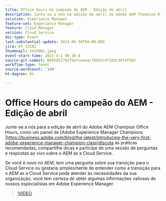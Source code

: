 ```yaml
---
title: Office Hours do campeão do AEM - Edição de abril
description: Junte-se a nós na edição de abril do Adobe AEM Champion Office Hours, enquanto um painel de especialistas do Adobe Experience Manager AEM discute as práticas recomendadas, compartilha dicas e se envolve em uma sessão de perguntas e respostas ao vivo envolvendo o as a Cloud Service. Se você é novo no AEM, tem uma pergunta sobre sua transição para o Cloud Service ou gostaria simplesmente de entender como a transição para o AEM as a Cloud Service pode atender às necessidades da sua organização, você tem certeza de obter algumas informações valiosas de nossos especialistas em Adobe Experience Manager.
solution: Experience Manager
feature-set: Experience Manager
feature: Cloud Manager
version: Cloud Service
doc-type: Event
last-substantial-update: 2023-06-30T00:00:00Z
jira: KT-13182
thumbnail: 3419001.jpeg
event-start-time: 2023-4-1 08:30-8
source-git-commit: 0695851792fda7ceeaac785b3c4f1b3c38fdf565
workflow-type: tm+mt
source-wordcount: '189'
ht-degree: 0%

---
```



# Office Hours do campeão do AEM - Edição de abril

Junte-se a nós para a edição de abril do Adobe AEM Champion Office Hours, como um painel de [Adobe Experience Manager Champions |https://business.adobe.com/blog/the-latest/introducing-the-very-first-adobe-experience-manager-champion-class]discuta as práticas recomendadas, compartilhe dicas e participe de uma sessão de perguntas e respostas ao vivo sobre o AEM as a Cloud Service.

Se você é novo no AEM, tem uma pergunta sobre sua transição para o Cloud Service ou gostaria simplesmente de entender como a transição para o AEM as a Cloud Service pode atender às necessidades da sua organização, você tem certeza de obter algumas informações valiosas de nossos especialistas em Adobe Experience Manager.

>[!VIDEO](https://video.tv.adobe.com/v/3419001/?learn=on)
